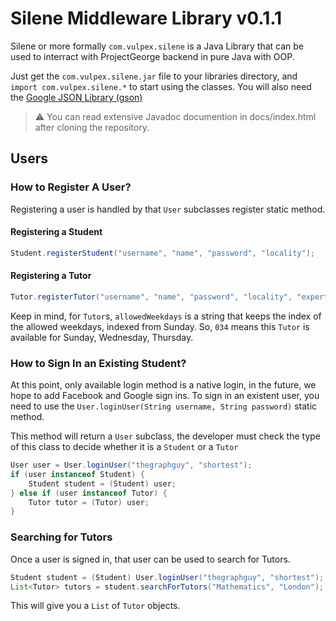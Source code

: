 # Silene Middleware Library v0.1.1

Silene or more formally `com.vulpex.silene` is a  Java Library that can be used to
interract with ProjectGeorge backend in pure Java with OOP.

Just get the `com.vulpex.silene.jar` file to your libraries directory, and 
`import com.vulpex.silene.*` to start using the classes. You will also need the 
[Google JSON Library (gson)](https://github.com/google/gson)

> :warning: You can read extensive Javadoc documention in docs/index.html after cloning
> the repository.

## Users

### How to Register A User?

Registering a user is handled by that `User` subclasses register static method.

#### Registering a Student

```java
Student.registerStudent("username", "name", "password", "locality");
```

#### Registering a Tutor

```java
Tutor.registerTutor("username", "name", "password", "locality", "expertise", "allowedWeekdays");
```

Keep in mind, for `Tutor`s, `allowedWeekdays` is a string that keeps the index of
the allowed weekdays, indexed from Sunday. So, `034` means this `Tutor` is available
for Sunday, Wednesday, Thursday.

### How to Sign In an Existing Student?

At this point, only available login method is a native login, in the future,
we hope to add Facebook and Google sign ins. To sign in an existent user, you
need to use the `User.loginUser(String username, String password)` static method.

This method will return a `User` subclass, the developer must check the type of
this class to decide whether it is a `Student` or a `Tutor`

```java
User user = User.loginUser("thegraphguy", "shortest");
if (user instanceof Student) {
    Student student = (Student) user;
} else if (user instanceof Tutor) {
    Tutor tutor = (Tutor) user;
}
```

### Searching for Tutors

Once a user is signed in, that user can be used to search for Tutors.

```java
Student student = (Student) User.loginUser("thegraphguy", "shortest");
List<Tutor> tutors = student.searchForTutors("Mathematics", "London");
```

This will give you a `List` of `Tutor` objects.